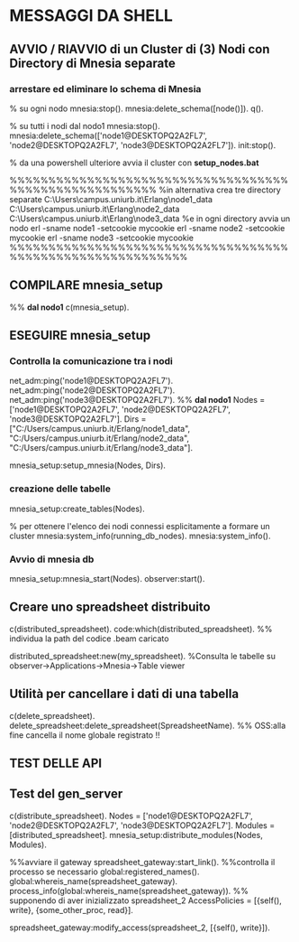 # MESSAGGI DA SHELL

## AVVIO / RIAVVIO di un Cluster di (3) Nodi con Directory di Mnesia separate

### arrestare ed eliminare lo schema di Mnesia

% su ogni nodo
mnesia:stop().
mnesia:delete_schema([node()]).
q().

% su tutti i nodi dal nodo1
mnesia:stop().
mnesia:delete_schema(['node1@DESKTOPQ2A2FL7', 'node2@DESKTOPQ2A2FL7', 'node3@DESKTOPQ2A2FL7']).
init:stop().

% da una powershell ulteriore avvia il cluster con **setup_nodes.bat**

%%%%%%%%%%%%%%%%%%%%%%%%%%%%%%%%%%%%%%%%%%%%%%%%%%%%%%%
%in alternativa crea tre directory separate
C:\Users\campus.uniurb.it\Erlang\node1_data
C:\Users\campus.uniurb.it\Erlang\node2_data
C:\Users\campus.uniurb.it\Erlang\node3_data
%e in ogni directory avvia un nodo
erl -sname node1 -setcookie mycookie
erl -sname node2 -setcookie mycookie
erl -sname node3 -setcookie mycookie
%%%%%%%%%%%%%%%%%%%%%%%%%%%%%%%%%%%%%%%%%%%%%%%%%%%%%%%%%%%

## COMPILARE mnesia_setup

%% **dal nodo1**
c(mnesia_setup).

## ESEGUIRE mnesia_setup

### Controlla la comunicazione tra i nodi

net_adm:ping('node1@DESKTOPQ2A2FL7').
net_adm:ping('node2@DESKTOPQ2A2FL7').
net_adm:ping('node3@DESKTOPQ2A2FL7').
%% **dal nodo1**
Nodes = ['node1@DESKTOPQ2A2FL7', 'node2@DESKTOPQ2A2FL7', 'node3@DESKTOPQ2A2FL7'].
Dirs = ["C:/Users/campus.uniurb.it/Erlang/node1_data",
        "C:/Users/campus.uniurb.it/Erlang/node2_data",
        "C:/Users/campus.uniurb.it/Erlang/node3_data"].

mnesia_setup:setup_mnesia(Nodes, Dirs).

### creazione delle tabelle

mnesia_setup:create_tables(Nodes).

% per ottenere l'elenco dei nodi connessi esplicitamente a formare  un cluster
mnesia:system_info(running_db_nodes).
mnesia:system_info().

### Avvio di mnesia db

mnesia_setup:mnesia_start(Nodes).
observer:start().

## Creare uno spreadsheet distribuito

c(distributed_spreadsheet).
code:which(distributed_spreadsheet).  %% individua la path del codice .beam caricato

distributed_spreadsheet:new(my_spreadsheet).
%Consulta le tabelle su observer->Applications->Mnesia->Table viewer

## Utilità per cancellare  i dati di una tabella

c(delete_spreadsheet).
delete_spreadsheet:delete_spreadsheet(SpreadsheetName).
%% OSS:alla fine  cancella il nome globale registrato !!


## TEST DELLE API

## Test del gen_server

c(distribute_spreadsheet).
Nodes = ['node1@DESKTOPQ2A2FL7', 'node2@DESKTOPQ2A2FL7', 'node3@DESKTOPQ2A2FL7'].
Modules = [distributed_spreadsheet].
mnesia_setup:distribute_modules(Nodes, Modules).




%%avviare il gateway
spreadsheet_gateway:start_link().
%%controlla il processo se necessario
global:registered_names().
global:whereis_name(spreadsheet_gateway).
process_info(global:whereis_name(spreadsheet_gateway)).
%% supponendo di aver inizializzato spreadsheet_2
AccessPolicies = [{self(), write}, {some_other_proc, read}].

spreadsheet_gateway:modify_access(spreadsheet_2, [{self(), write}]).
